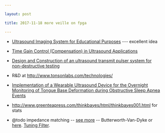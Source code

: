 ```yaml
---

layout: post

title: 2017-11-18 more veille on fpga

---
```



-   [Ultrasound Imaging System for Educational
    Purposes](https://muse.union.edu/2017capstone-barhousy/files/2017/03/presentation-barhoush-2ng41lx.pdf)
    --- excellent idea
-   [Time Gain Control (Compensation) in Ultrasound
    Applications](http://www.ti.com/lit/an/slaa724/slaa724.pdf)
-   [Design and Construction of an ultrasound transmit pulser system for
    non-destructive
    testing](http://iopscience.iop.org/article/10.1088/1742-6596/792/1/012055/pdf)
-   R&D at http://www.tonsonlabs.com/technologies/

-   [Implementation of a Wearable Ultrasound Device for the Overnight
    Monitoring of Tongue Base Deformation during Obstructive Sleep Apnea
    Events](http://sci-hub.cc/10.1016/j.ultrasmedbio.2017.04.004)

-   http://www.greenteapress.com/thinkbayes/html/thinkbayes001.html for
    stats

-   @todo impedance matching -- [see more](/include/impedance/ipm.pdf)
    -- Butterworth-Van-Dyke or
    [here](https://electronics.stackexchange.com/questions/245915/picking-source-resistance-for-impedance-matching).
    [Tuning Filter](https://i.stack.imgur.com/96XMb.png).

